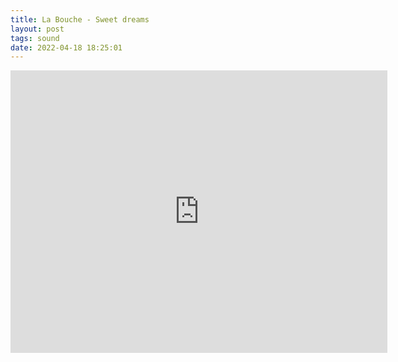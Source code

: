 ```yaml
---
title: La Bouche - Sweet dreams
layout: post
tags: sound
date: 2022-04-18 18:25:01
---
```

<iframe width="603" height="452" src="https://www.youtube.com/embed/b9McVO9hpUE" frameborder="0" allowfullscreen="true"></iframe>
